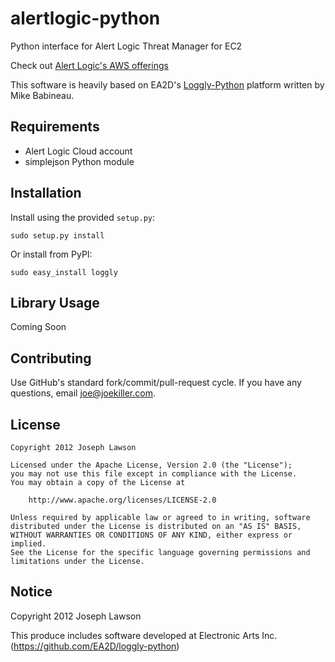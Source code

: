 alertlogic-python
=====================

Python interface for Alert Logic Threat Manager for EC2

Check out [Alert Logic's AWS offerings](https://aws.amazon.com/solution-providers/isv/alert-logic)



This software is heavily based on EA2D's [Loggly-Python](https://github.com/EA2D/loggly-python) platform written by Mike Babineau.


Requirements
--------------------
- Alert Logic Cloud account
- simplejson Python module


Installation
--------------------
Install using the provided `setup.py`:

    sudo setup.py install

Or install from PyPI:

    sudo easy_install loggly


Library Usage
--------------------
Coming Soon

Contributing
--------------------
Use GitHub's standard fork/commit/pull-request cycle.  If you have any questions, email <joe@joekiller.com>.


License
--------------------

    Copyright 2012 Joseph Lawson

    Licensed under the Apache License, Version 2.0 (the "License");
    you may not use this file except in compliance with the License.
    You may obtain a copy of the License at

        http://www.apache.org/licenses/LICENSE-2.0

    Unless required by applicable law or agreed to in writing, software
    distributed under the License is distributed on an "AS IS" BASIS,
    WITHOUT WARRANTIES OR CONDITIONS OF ANY KIND, either express or implied.
    See the License for the specific language governing permissions and
    limitations under the License.

Notice
--------------------
Copyright 2012 Joseph Lawson

This produce includes software developed at
Electronic Arts Inc. (https://github.com/EA2D/loggly-python)